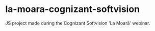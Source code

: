 # la-moara-cognizant-softvision
JS project made during the Cognizant Softvision 'La Moară' webinar.
